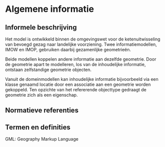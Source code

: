 Algemene informatie
===================

Informele beschrijving
----------------------

Het model is ontwikkeld binnen de omgevingswet voor de ketenuitwisseling van
bevoegd gezag naar landelijke voorziening. Twee informatiemodellen, IMOW en
IMOP, gebruiken daarbij gezamenlijke geometrieën.

Beide modellen koppelen andere informatie aan dezelfde geometrie. Door de
geometrie apart te modelleren, los van de inhoudelijke informatie, ontstaan
zelfstandige geometrie objecten.

Vanuit de domeinmodellen kan inhoudelijke informatie bijvoorbeeld via een
klasse genaamd locatie door een associatie aan een geometrie worden gekoppeld. Ten
opzichte van het refererende objecttype gedraagt de geometrie zich als een
eigenschap.

Normatieve referenties
----------------------

Termen en definities
--------------------

GML: Geography Markup Language
